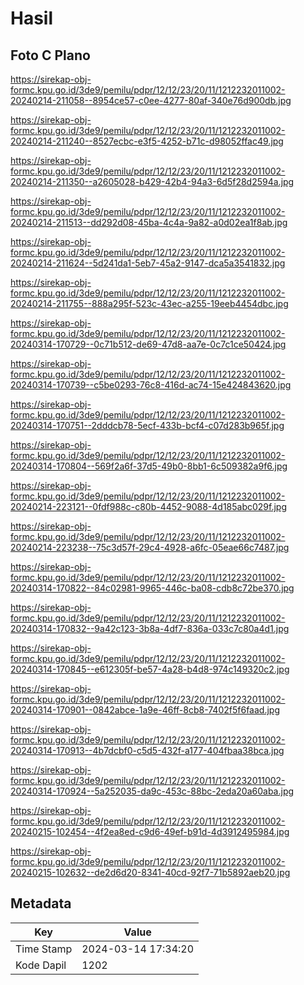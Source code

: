 # Hasil

## Foto C Plano

https://sirekap-obj-formc.kpu.go.id/3de9/pemilu/pdpr/12/12/23/20/11/1212232011002-20240214-211058--8954ce57-c0ee-4277-80af-340e76d900db.jpg

https://sirekap-obj-formc.kpu.go.id/3de9/pemilu/pdpr/12/12/23/20/11/1212232011002-20240214-211240--8527ecbc-e3f5-4252-b71c-d98052ffac49.jpg

https://sirekap-obj-formc.kpu.go.id/3de9/pemilu/pdpr/12/12/23/20/11/1212232011002-20240214-211350--a2605028-b429-42b4-94a3-6d5f28d2594a.jpg

https://sirekap-obj-formc.kpu.go.id/3de9/pemilu/pdpr/12/12/23/20/11/1212232011002-20240214-211513--dd292d08-45ba-4c4a-9a82-a0d02ea1f8ab.jpg

https://sirekap-obj-formc.kpu.go.id/3de9/pemilu/pdpr/12/12/23/20/11/1212232011002-20240214-211624--5d241da1-5eb7-45a2-9147-dca5a3541832.jpg

https://sirekap-obj-formc.kpu.go.id/3de9/pemilu/pdpr/12/12/23/20/11/1212232011002-20240214-211755--888a295f-523c-43ec-a255-19eeb4454dbc.jpg

https://sirekap-obj-formc.kpu.go.id/3de9/pemilu/pdpr/12/12/23/20/11/1212232011002-20240314-170729--0c71b512-de69-47d8-aa7e-0c7c1ce50424.jpg

https://sirekap-obj-formc.kpu.go.id/3de9/pemilu/pdpr/12/12/23/20/11/1212232011002-20240314-170739--c5be0293-76c8-416d-ac74-15e424843620.jpg

https://sirekap-obj-formc.kpu.go.id/3de9/pemilu/pdpr/12/12/23/20/11/1212232011002-20240314-170751--2dddcb78-5ecf-433b-bcf4-c07d283b965f.jpg

https://sirekap-obj-formc.kpu.go.id/3de9/pemilu/pdpr/12/12/23/20/11/1212232011002-20240314-170804--569f2a6f-37d5-49b0-8bb1-6c509382a9f6.jpg

https://sirekap-obj-formc.kpu.go.id/3de9/pemilu/pdpr/12/12/23/20/11/1212232011002-20240214-223121--0fdf988c-c80b-4452-9088-4d185abc029f.jpg

https://sirekap-obj-formc.kpu.go.id/3de9/pemilu/pdpr/12/12/23/20/11/1212232011002-20240214-223238--75c3d57f-29c4-4928-a6fc-05eae66c7487.jpg

https://sirekap-obj-formc.kpu.go.id/3de9/pemilu/pdpr/12/12/23/20/11/1212232011002-20240314-170822--84c02981-9965-446c-ba08-cdb8c72be370.jpg

https://sirekap-obj-formc.kpu.go.id/3de9/pemilu/pdpr/12/12/23/20/11/1212232011002-20240314-170832--9a42c123-3b8a-4df7-836a-033c7c80a4d1.jpg

https://sirekap-obj-formc.kpu.go.id/3de9/pemilu/pdpr/12/12/23/20/11/1212232011002-20240314-170845--e612305f-be57-4a28-b4d8-974c149320c2.jpg

https://sirekap-obj-formc.kpu.go.id/3de9/pemilu/pdpr/12/12/23/20/11/1212232011002-20240314-170901--0842abce-1a9e-46ff-8cb8-7402f5f6faad.jpg

https://sirekap-obj-formc.kpu.go.id/3de9/pemilu/pdpr/12/12/23/20/11/1212232011002-20240314-170913--4b7dcbf0-c5d5-432f-a177-404fbaa38bca.jpg

https://sirekap-obj-formc.kpu.go.id/3de9/pemilu/pdpr/12/12/23/20/11/1212232011002-20240314-170924--5a252035-da9c-453c-88bc-2eda20a60aba.jpg

https://sirekap-obj-formc.kpu.go.id/3de9/pemilu/pdpr/12/12/23/20/11/1212232011002-20240215-102454--4f2ea8ed-c9d6-49ef-b91d-4d3912495984.jpg

https://sirekap-obj-formc.kpu.go.id/3de9/pemilu/pdpr/12/12/23/20/11/1212232011002-20240215-102632--de2d6d20-8341-40cd-92f7-71b5892aeb20.jpg


## Metadata

| Key        | Value               |
| ---------- | ------------------- |
| Time Stamp | 2024-03-14 17:34:20 |
| Kode Dapil | 1202                |



